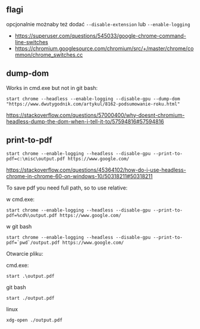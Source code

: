 ## flagi

opcjonalnie możnaby też dodać `--disable-extension` lub `--enable-logging`

- https://superuser.com/questions/545033/google-chrome-command-line-switches
- https://chromium.googlesource.com/chromium/src/+/master/chrome/common/chrome_switches.cc

## dump-dom

Works in cmd.exe but not in git bash:

```
start chrome --headless --enable-logging --disable-gpu --dump-dom "https://www.dwutygodnik.com/artykul/8162-podsumowanie-roku.html"
```

https://stackoverflow.com/questions/57000400/why-doesnt-chromium-headless-dump-the-dom-when-i-tell-it-to/57594816#57594816

## print-to-pdf

```
start chrome --enable-logging --headless --disable-gpu --print-to-pdf=c:\misc\output.pdf https://www.google.com/
```

https://stackoverflow.com/questions/45364102/how-do-i-use-headless-chrome-in-chrome-60-on-windows-10/50318211#50318211

To save pdf you need full path, so to use relative:

w cmd.exe:

```
start chrome --enable-logging --headless --disable-gpu --print-to-pdf=%cd%\output.pdf https://www.google.com/
```

w git bash

```
start chrome --enable-logging --headless --disable-gpu --print-to-pdf=`pwd`/output.pdf https://www.google.com/
```

Otwarcie pliku:

cmd.exe:

`start .\output.pdf`

git bash

`start ./output.pdf`

linux

`xdg-open ./output.pdf`
